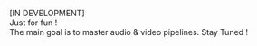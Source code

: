 [IN DEVELOPMENT]<br>
Just for fun !<br>
The main goal is to master audio & video pipelines. Stay Tuned ! <br><br>

